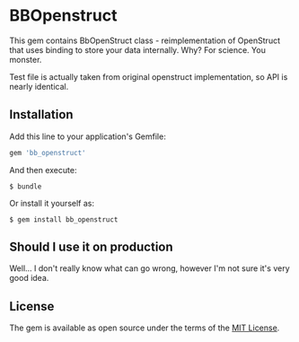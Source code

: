 # BBOpenstruct

This gem contains BbOpenStruct class - reimplementation of OpenStruct that uses binding to store your data internally. Why? For science. You monster.

Test file is actually taken from original openstruct implementation, so API is nearly identical.

## Installation

Add this line to your application's Gemfile:

```ruby
gem 'bb_openstruct'
```

And then execute:

    $ bundle

Or install it yourself as:

    $ gem install bb_openstruct

## Should I use it on production

Well... I don't really know what can go wrong, however I'm not sure it's very good idea.

## License

The gem is available as open source under the terms of the [MIT License](http://opensource.org/licenses/MIT).


